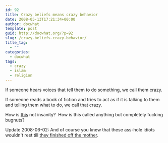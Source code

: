 ```yaml
---
id: 92
title: Crazy beliefs means crazy behavior
date: 2008-05-13T17:21:34+00:00
author: docwhat
template: post
guid: http://docwhat.org/?p=92
slug: /crazy-beliefs-crazy-behavior/
title_tag:
  - ""
categories:
  - docwhat
tags:
  - crazy
  - islam
  - religion
---
```

If someone hears voices that tell them to do something, we call them crazy.

If someone reads a book of fiction and tries to act as if it is talking to them and telling them what to do, we call that crazy.

How is <a href="http://richarddawkins.net/article,2560,n,n">this</a> not insanity?  How is this called anything but completely fucking bugnuts?

Update 2008-06-02: And of course you knew that these ass-hole idiots wouldn't rest till <a title="Death of a woman." href="http://www.unscrewingtheinscrutable.com/node/1914">they finished off the mother</a>.